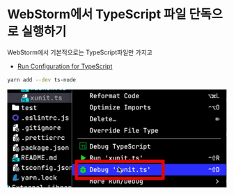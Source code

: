 # WebStorm에서 TypeScript 파일 단독으로 실행하기

WebStorm에서 기본적으로는 TypeScript파일만 가지고 

* [Run Configuration for TypeScript](https://plugins.jetbrains.com/plugin/10841-run-configuration-for-typescript/)

```bash
yarn add --dev ts-node
```

![run](./images/run.png)
